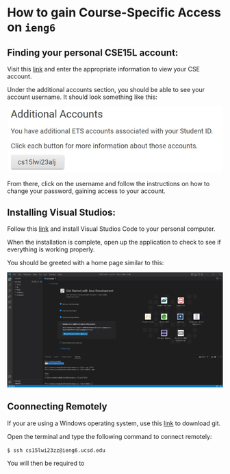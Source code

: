 # How to gain Course-Specific Access on `ieng6`

## Finding your personal CSE15L account:
Visit this [link](https://sdacs.ucsd.edu/~icc/index.php) and enter the appropriate information to view your CSE account.

Under the additional accounts section, you should be able to see your account username. It should look something like this:

![image](picture1.jpg)

From there, click on the username and follow the instructions on how to change your password, gaining access to your account.

## Installing Visual Studios:
Follow this [link](https://code.visualstudio.com/) and install Visual Studios Code to your personal computer.

When the installation is complete, open up the application to check to see if everything is working properly.

You should be greeted with a home page similar to this:

![image](Picture2.jpg)

## Coonnecting Remotely
If your are using a Windows operating system, use this [link](https://gitforwindows.org/) to download git.

Open the terminal and type the following command to connect remotely:

`$ ssh cs15lwi23zz@ieng6.ucsd.edu`

You will then be required to 












